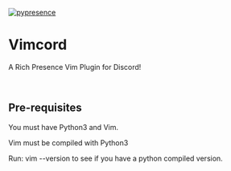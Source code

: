 [![pypresence](https://img.shields.io/badge/using-pypresence-00bb88.svg?style=for-the-badge&logo=discord&logoWidth=20)](https://github.com/qwertyquerty/pypresence)
<h1>Vimcord</h1>
<p>A Rich Presence Vim Plugin for Discord!</p>
<br/>

<!-- Pre-requisites -->
## Pre-requisites
<p>You must have Python3 and Vim. </p>
<p>Vim must be compiled with Python3 </p>
<p>Run: vim --version to see if you have a python compiled version. </p>
  
